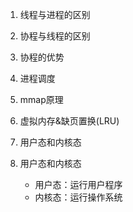 1. 线程与进程的区别
2. 协程与线程的区别
3. 协程的优势
4. 进程调度
5. mmap原理
6. 虚拟内存&缺页置换(LRU) 
7. 用户态和内核态




7. 用户态和内核态
    - 用户态：运行用户程序
    - 内核态：运行操作系统